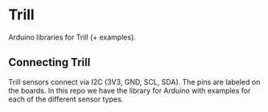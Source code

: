 # Trill

Arduino libraries for Trill (+ examples).

## Connecting Trill

Trill sensors connect via I2C (3V3, GND, SCL, SDA). The pins are labeled on the boards. In this repo we have the library for Arduino with examples for each of the different sensor types.
